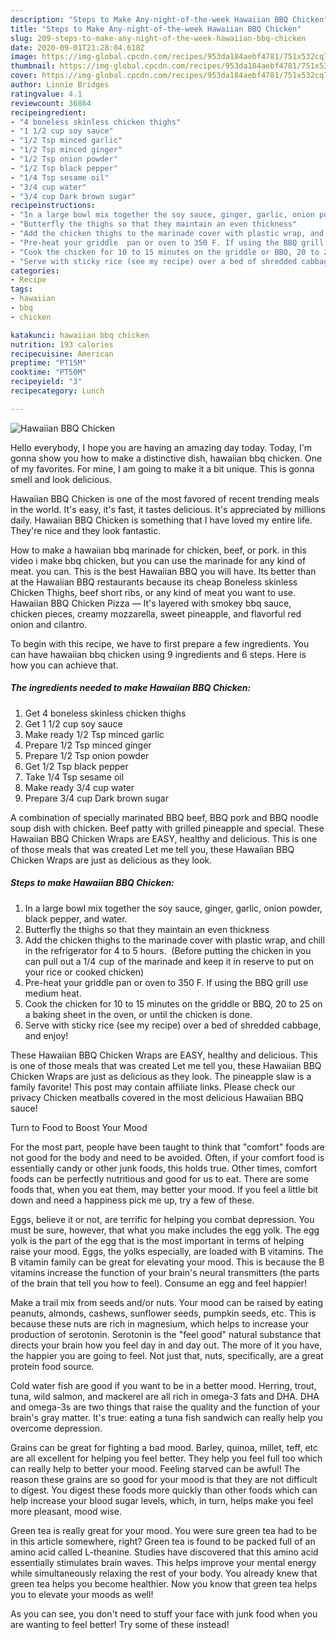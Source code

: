 ```yaml
---
description: "Steps to Make Any-night-of-the-week Hawaiian BBQ Chicken"
title: "Steps to Make Any-night-of-the-week Hawaiian BBQ Chicken"
slug: 209-steps-to-make-any-night-of-the-week-hawaiian-bbq-chicken
date: 2020-09-01T21:28:04.618Z
image: https://img-global.cpcdn.com/recipes/953da184aebf4781/751x532cq70/hawaiian-bbq-chicken-recipe-main-photo.jpg
thumbnail: https://img-global.cpcdn.com/recipes/953da184aebf4781/751x532cq70/hawaiian-bbq-chicken-recipe-main-photo.jpg
cover: https://img-global.cpcdn.com/recipes/953da184aebf4781/751x532cq70/hawaiian-bbq-chicken-recipe-main-photo.jpg
author: Linnie Bridges
ratingvalue: 4.1
reviewcount: 36864
recipeingredient:
- "4 boneless skinless chicken thighs"
- "1 1/2 cup soy sauce"
- "1/2 Tsp minced garlic"
- "1/2 Tsp minced ginger"
- "1/2 Tsp onion powder"
- "1/2 Tsp black pepper"
- "1/4 Tsp sesame oil"
- "3/4 cup water"
- "3/4 cup Dark brown sugar"
recipeinstructions:
- "In a large bowl mix together the soy sauce, ginger, garlic, onion powder, black pepper, and water."
- "Butterfly the thighs so that they maintain an even thickness"
- "Add the chicken thighs to the marinade cover with plastic wrap, and chill in the refrigerator for 4 to 5 hours.  (Before putting the chicken in you can pull out a 1/4  cup   of the marinade and keep it in reserve to put on your rice or cooked chicken)"
- "Pre-heat your griddle  pan or oven to 350 F. If using the BBQ grill use medium heat."
- "Cook the chicken for 10 to 15 minutes on the griddle or BBQ, 20 to 25 on a baking sheet in the oven,  or until the chicken is done."
- "Serve with sticky rice (see my recipe) over a bed of shredded cabbage, and enjoy!"
categories:
- Recipe
tags:
- hawaiian
- bbq
- chicken

katakunci: hawaiian bbq chicken 
nutrition: 193 calories
recipecuisine: American
preptime: "PT15M"
cooktime: "PT50M"
recipeyield: "3"
recipecategory: Lunch

---
```



![Hawaiian BBQ Chicken](https://img-global.cpcdn.com/recipes/953da184aebf4781/751x532cq70/hawaiian-bbq-chicken-recipe-main-photo.jpg)

Hello everybody, I hope you are having an amazing day today. Today, I'm gonna show you how to make a distinctive dish, hawaiian bbq chicken. One of my favorites. For mine, I am going to make it a bit unique. This is gonna smell and look delicious.

Hawaiian BBQ Chicken is one of the most favored of recent trending meals in the world. It's easy, it's fast, it tastes delicious. It's appreciated by millions daily. Hawaiian BBQ Chicken is something that I have loved my entire life. They're nice and they look fantastic.

How to make a hawaiian bbq marinade for chicken, beef, or pork. in this video i make bbq chicken, but you can use the marinade for any kind of meat. you can. This is the best Hawaiian BBQ you will have. Its better than at the Hawaiian BBQ restaurants because its cheap Boneless skinless Chicken Thighs, beef short ribs, or any kind of meat you want to use. Hawaiian BBQ Chicken Pizza — It&#39;s layered with smokey bbq sauce, chicken pieces, creamy mozzarella, sweet pineapple, and flavorful red onion and cilantro.


To begin with this recipe, we have to first prepare a few ingredients. You can have hawaiian bbq chicken using 9 ingredients and 6 steps. Here is how you can achieve that.

<!--inarticleads1-->

##### The ingredients needed to make Hawaiian BBQ Chicken:

1. Get 4 boneless skinless chicken thighs
1. Get 1 1/2 cup soy sauce
1. Make ready 1/2 Tsp minced garlic
1. Prepare 1/2 Tsp minced ginger
1. Prepare 1/2 Tsp onion powder
1. Get 1/2 Tsp black pepper
1. Take 1/4 Tsp sesame oil
1. Make ready 3/4 cup water
1. Prepare 3/4 cup Dark brown sugar


A combination of specially marinated BBQ beef, BBQ pork and BBQ noodle soup dish with chicken. Beef patty with grilled pineapple and special. These Hawaiian BBQ Chicken Wraps are EASY, healthy and delicious. This is one of those meals that was created Let me tell you, these Hawaiian BBQ Chicken Wraps are just as delicious as they look. 

<!--inarticleads2-->

##### Steps to make Hawaiian BBQ Chicken:

1. In a large bowl mix together the soy sauce, ginger, garlic, onion powder, black pepper, and water.
1. Butterfly the thighs so that they maintain an even thickness
1. Add the chicken thighs to the marinade cover with plastic wrap, and chill in the refrigerator for 4 to 5 hours.  (Before putting the chicken in you can pull out a 1/4  cup   of the marinade and keep it in reserve to put on your rice or cooked chicken)
1. Pre-heat your griddle  pan or oven to 350 F. If using the BBQ grill use medium heat.
1. Cook the chicken for 10 to 15 minutes on the griddle or BBQ, 20 to 25 on a baking sheet in the oven,  or until the chicken is done.
1. Serve with sticky rice (see my recipe) over a bed of shredded cabbage, and enjoy!


These Hawaiian BBQ Chicken Wraps are EASY, healthy and delicious. This is one of those meals that was created Let me tell you, these Hawaiian BBQ Chicken Wraps are just as delicious as they look. The pineapple slaw is a family favorite! This post may contain affiliate links. Please check our privacy Chicken meatballs covered in the most delicious Hawaiian BBQ sauce! 

Turn to Food to Boost Your Mood


For the most part, people have been taught to think that "comfort" foods are not good for the body and need to be avoided. Often, if your comfort food is essentially candy or other junk foods, this holds true. Other times, comfort foods can be perfectly nutritious and good for us to eat. There are some foods that, when you eat them, may better your mood. If you feel a little bit down and need a happiness pick me up, try a few of these.

Eggs, believe it or not, are terrific for helping you combat depression. You must be sure, however, that what you make includes the egg yolk. The egg yolk is the part of the egg that is the most important in terms of helping raise your mood. Eggs, the yolks especially, are loaded with B vitamins. The B vitamin family can be great for elevating your mood. This is because the B vitamins increase the function of your brain's neural transmitters (the parts of the brain that tell you how to feel). Consume an egg and feel happier!

Make a trail mix from seeds and/or nuts. Your mood can be raised by eating peanuts, almonds, cashews, sunflower seeds, pumpkin seeds, etc. This is because these nuts are rich in magnesium, which helps to increase your production of serotonin. Serotonin is the "feel good" natural substance that directs your brain how you feel day in and day out. The more of it you have, the happier you are going to feel. Not just that, nuts, specifically, are a great protein food source.

Cold water fish are good if you want to be in a better mood. Herring, trout, tuna, wild salmon, and mackerel are all rich in omega-3 fats and DHA. DHA and omega-3s are two things that raise the quality and the function of your brain's gray matter. It's true: eating a tuna fish sandwich can really help you overcome depression. 

Grains can be great for fighting a bad mood. Barley, quinoa, millet, teff, etc are all excellent for helping you feel better. They help you feel full too which can really help to better your mood. Feeling starved can be awful! The reason these grains are so good for your mood is that they are not difficult to digest. You digest these foods more quickly than other foods which can help increase your blood sugar levels, which, in turn, helps make you feel more pleasant, mood wise.

Green tea is really great for your mood. You were sure green tea had to be in this article somewhere, right? Green tea is found to be packed full of an amino acid called L-theanine. Studies have discovered that this amino acid essentially stimulates brain waves. This helps improve your mental energy while simultaneously relaxing the rest of your body. You already knew that green tea helps you become healthier. Now you know that green tea helps you to elevate your moods as well!

As you can see, you don't need to stuff your face with junk food when you are wanting to feel better! Try some of these instead!

